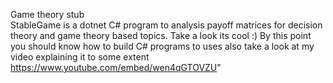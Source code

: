 Game theory stub
<br>
StableGame is a dotnet C# program to analysis payoff matrices for decision theory and game theory based topics. Take a look its cool :)
By this point you should know how to build C# programs to uses also take a look at my video explaining it to some extent
<br>
https://www.youtube.com/embed/wen4qGTOVZU"
